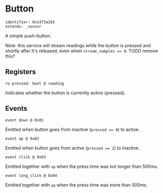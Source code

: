 # Button

    identifier: 0x1473a263
    extends: _sensor

A simple push-button.

Note: this service will stream readings while the button is pressed and shortly after it's released, even
when `stream_samples == 0`. TODO remove this?

## Registers

    ro pressed: bool @ reading

Indicates whether the button is currently active (pressed).

## Events

    event down @ 0x01

Emitted when button goes from inactive (`pressed == 0`) to active.

    event up @ 0x02

Emitted when button goes from active (`pressed == 1`) to inactive.

    event click @ 0x03

Emitted together with `up` when the press time was not longer than 500ms.

    event long_click @ 0x04

Emitted together with `up` when the press time was more than 500ms.
